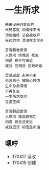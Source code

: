 # 一生所求

    未来没来只能现在
    代码写就 却编译不出
    功能始终 总会被放弃
    天边的你 漂泊在太空外

    苦海翻卷爱恨
    人世间 终难逃 死去
    相遇 竟不可接近
    或我 应相信 这是命运

    灵感逝后 永再不来
    无言独坐 放眼心神内
    生命总会凋谢
    不再复生
    一生所求隐约
    在虚空间

    苦海翻起爱恨
    人世间 难逃避死亡
    相遇 竟无法亲近
    或我应该 相信是命运

## 嗯哼

- 170417 读改
- 170415 创建
